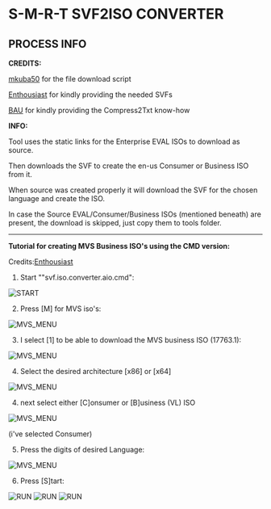**S-M-R-T SVF2ISO CONVERTER**
===========================
**PROCESS INFO**
------------------------
**CREDITS:**

[mkuba50](https://forums.mydigitallife.net/members/mkuba50.317641/) for the file download script

[Enthousiast](https://forums.mydigitallife.net/members/enthousiast.104688/) for kindly providing the needed SVFs

[BAU](https://forums.mydigitallife.net/members/bau.58504/) for kindly providing the Compress2Txt know-how


**INFO:**

Tool uses the static links for the Enterprise EVAL ISOs to download as source.

Then downloads the SVF to create the en-us Consumer or Business ISO from it.

When source was created properly it will download the SVF for the chosen language
and create the ISO.


In case the Source EVAL/Consumer/Business ISOs (mentioned beneath) are present, the download is skipped, just copy them
to tools folder.





------------------------
**Tutorial for creating MVS Business ISO's using the CMD version:**

Credits:[Enthousiast](https://forums.mydigitallife.net/members/enthousiast.104688/)

1. Start ""svf.iso.converter.aio.cmd":

![START](https://gitlab.com/s1ave77/svf2isopics/raw/master/svf2.iso.001.jpg)

2. Press [M] for MVS iso's:

![MVS_MENU](https://gitlab.com/s1ave77/svf2isopics/raw/master/svf2.iso.002.jpg)

3. I select [1] to be able to download the MVS business ISO (17763.1):

![MVS_MENU](https://gitlab.com/s1ave77/svf2isopics/raw/master/svf2.iso.003.jpg)

4. Select the desired architecture [x86] or [x64]

![MVS_MENU](https://gitlab.com/s1ave77/svf2isopics/raw/master/svf2.iso.004.jpg)

4. next select either [C]onsumer or [B]usiness (VL) ISO

![MVS_MENU](https://gitlab.com/s1ave77/svf2isopics/raw/master/svf2.iso.004.jpg)

(i've selected Consumer)

5. Press the digits of desired Language:

![MVS_MENU](https://gitlab.com/s1ave77/svf2isopics/raw/master/svf2.iso.005.jpg)

6. Press [S]tart:

![RUN](https://gitlab.com/s1ave77/svf2isopics/raw/master/svf2.iso.006.jpg)
![RUN](https://gitlab.com/s1ave77/svf2isopics/raw/master/svf2.iso.007.jpg)
![RUN](https://gitlab.com/s1ave77/svf2isopics/raw/master/svf2.iso.008.jpg)
